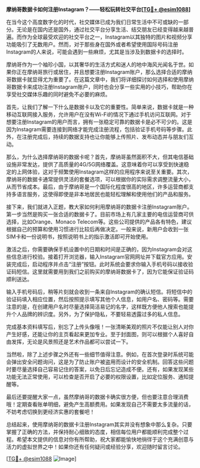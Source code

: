 **摩纳哥数据卡如何注册Instagram？——轻松玩转社交平台[[TG💪+ @esim1088](https://t.me/s/esim1088)]**

在当今这个高度数字化的时代，社交媒体已成为我们日常生活中不可或缺的一部分。无论是在国内还是国外，通过社交平台分享生活、结交朋友已经变得越来越普遍。而作为全球最受欢迎的社交平台之一，Instagram以其独特的图片和视频分享功能吸引了无数用户。然而，对于那些身在国外或者希望使用国际号码注册Instagram的人来说，可能会遇到一些麻烦，尤其是当涉及到数据卡的选择时。

摩纳哥作为一个袖珍小国，以其奢华的生活方式和迷人的地中海风光闻名于世。如果你正在摩纳哥旅行或居住，并且想要注册Instagram账户，那么选择合适的摩纳哥数据卡就显得尤为重要了。在这篇文章中，我们将详细探讨如何选择和使用摩纳哥数据卡来成功注册Instagram账户，同时也会分享一些实用的小技巧，帮助你在享受社交媒体乐趣的同时避免不必要的麻烦。

首先，让我们了解一下什么是数据卡以及它的重要性。简单来说，数据卡就是一种移动互联网接入服务，允许用户在没有Wi-Fi的情况下通过手机访问互联网。对于想要注册Instagram的用户而言，拥有一张稳定可靠的数据卡是必不可少的。这是因为Instagram需要连接到网络才能完成注册流程，包括验证手机号码等步骤。此外，在注册完成后，持续的数据支持也让你能够上传照片、发布动态并与朋友们互动。

那么，为什么选择摩纳哥的数据卡呢？首先，摩纳哥虽然面积不大，但其电信基础设施非常发达，提供了高质量的4G/5G网络覆盖。这意味着你可以享受到快速稳定的上网体验，这对于频繁使用Instagram这样的应用程序来说至关重要。其次，摩纳哥的数据卡通常提供灵活的套餐选项，可以根据你的实际需求调整流量大小，从而节省成本。最后，由于摩纳哥是一个国际化程度很高的地区，许多运营商都支持多语言服务，这使得即使是非本地居民也能轻松理解和使用他们的产品和服务。

接下来，我们就进入正题，教大家如何利用摩纳哥的数据卡注册Instagram账户。第一步当然是购买一张合适的数据卡了。目前市场上有几家主要的电信运营商可供选择，比如Orange、Monaco Telecom等。这些公司提供的产品各有特色，建议根据自己的预算和使用习惯进行比较后再做决定。一般来说，新用户会收到一张SIM卡和一份说明书，按照说明书上的指示激活即可开始使用。

激活之后，你需要确保手机设置中的日期和时间是正确的，因为Instagram会对这些信息进行校验。接着打开浏览器，输入Instagram官网网址并下载官方应用。安装完成后，启动程序并点击“注册”按钮。此时系统会要求你输入手机号码以接收验证码短信。这里就需要用到我们之前购买的摩纳哥数据卡了，因为它能保证验证码顺利送达。

输入手机号码后，稍等片刻就会收到一条来自Instagram的确认短信。将短信中的验证码填入相应位置，然后按照提示填写其他个人信息，如用户名、密码等。需要注意的是，在创建用户名时尽量选择简洁易记的名字，这样既方便他人搜索也能提升个人品牌的辨识度。另外，为了保护隐私，不要轻易透露过多的私人信息。

完成基本资料填写后，别忘了上传头像哦！一张清晰美观的照片不仅能让别人对你产生好感，还能让你的主页看起来更加专业。至于封面图，则可以根据个人喜好自由发挥，无论是风景照还是艺术作品都可以尝试一下。

当然啦，除了上述步骤之外还有一些细节值得注意。例如，在首次登录时系统可能会弹出安全问题询问，这是为了防止账户被盗用而设计的安全机制。回答这些问题时要尽量选择自己容易记住的答案，以免日后忘记造成不便。还有，如果发现某些功能无法正常使用，可以检查是否开启了必要的权限设置，比如定位服务、通知提醒等。

最后还要提醒大家一点，虽然摩纳哥的数据卡确实很方便，但也要注意合理消费哦！定期查看账单明细，避免产生高额费用。如果发现自己不需要太多流量的话，不妨考虑切换到更经济实惠的套餐吧！

总结起来，使用摩纳哥的数据卡注册Instagram其实并没有想象中那么复杂。只要掌握了正确的方法，并保持耐心细致的态度，相信每位用户都能顺利完成整个过程。希望本文提供的信息对你有所帮助，祝大家都能愉快地徜徉于这个充满创意与活力的虚拟世界之中！如果你还有任何疑问或经验分享，欢迎随时留言讨论。

[[TG💪+ @esim1088](https://t.me/s/esim1088) ![Image](https://i.postimg.cc/4NQfJmqS/Snipaste-2025-05-13-00-14-12.png)]